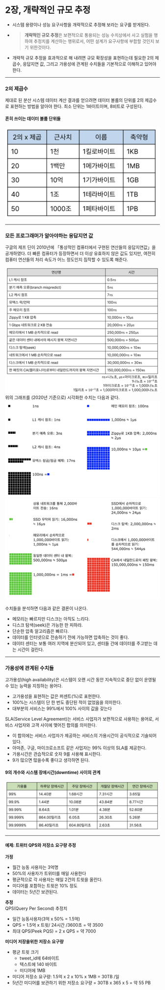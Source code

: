 # 2장, 개략적인 규모 추정
* 시스템 용량이나 성능 요구사항을 개략적으로 추정해 보라는 요구를 받게된다. 
* > **개략적인 규모 추정**은 보편적으로 통용되는 성능 수치상에서 사고 실험을 행하여 추정치를 계산하는 행위로서,
  > 어떤 설계가 요구사항에 부합할 것인지 보기 위한것이다.
  > 
* 개략적 규모 추정을 효과적으로 해 내려면 규모 확장성을 표현하는데 필요한 2의 제곱수, 응답지연 값, 그리고 가용성에 관계된 수치들을 기본적으로 이해하고 있어야한다.

---
### 2의 제곱수
제대로 된 분산 시스템 데이터 계산 결과를 얻으려면 데이터 볼륨의 단위를 2의 제곱수로 표현하는 방법을 알아야 한다. 최소 단위는 1바이트이며, 8비트로 구성된다.  
#### 흔히 쓰이는 데이터 볼륨 단위들

![](./img/2-1.png)

---

### 모든 프로그래머가 알아야하는 응답지연 값 
구글의 제프 딘이 2010년에 「통상적인 컴퓨터에서 구현된 연산들의 응답지연값」을 공개하였다. 더 빠른 컴퓨터가 등장하면서 더 이상 유효하지 않은 값도 있지만, 여전히 컴퓨터 연산들의 처리 속도가 어느 정도인지 짐작할 수 있도록 해준다.

![](./img/2-2.png)
위의 그래프를 (2020년 기준으로) 시각화한 수치는 다음과 같다.  
![](./img/2-3.png)
![](./img/2-4.png)

수치들을 분석하면 다음과 같은 결론이 나온다.

* 메모리는 빠르지만 디스크는 아직도 느리다.
* 디스크 탐색(seek)은 가능한 한 피하라.
* 단순한 압축 알고리즘은 빠르다.
* 데이터를 인터넷으로 전송하기 전에 가능하면 압축하는 것이 좋다.
* 데이터 센터는 보통 여러 지역에 분산되어 있고, 센터들 간에 데이터를 주고받는 데는 시간이 걸린다.

---

### 가용성에 관계된 수치들
고가용성(high availability)은 시스템이 오랜 시간 동안 지속적으로 중단 없이 운영될 수 있는 능력을 지칭하는 용어다.
* 고가용성을 표현하는 값은 퍼센트(%)로 표현한다.
* 100%는 시스템이 단 한 번도 중단된 적이 없었음을 의미한다.
* 대부분의 서비스는 99%에서 100% 사이의 값을 갖는다

SLA(Service Level Agreement)는 서비스 사업자가 보편적으로 사용하는 용어로,
서비스 사업자와 고객 사이에 맺어진 합의를 의미한다.

* 이 합의에는 서비스 사업자가 제공하는 서비스의 가용시간이 공식적으로 기술되어 있다.
* 아마존, 구글, 마이크로소프트 같은 사업자는 99% 이상의 SLA를 제공한다.
* 가용시간은 관습적으로 숫자 9를 사용해 표시한다.
* 9가 많으면 많을수록 좋다고 생각하면 된다.

#### 9의 개수와 시스템 장애시간(downtime) 사이의 관계
![](./img/2-5.png)

---
#### 예제: 트위터 QPS와 저장소 요구량 추정
**가정**  
- 월간 능동 사용자는 3억명
- 50%의 사용자가 트위터를 매일 사용한다
- 평균적으로 각 사용자는 매일 2건의 트윗을 올린다.
- 미디어를 포함하는 트윗은 10% 정도
- 데이터는 5년간 보관된다.

**추정**  
QPS(Query Per Second) 추정치
- 일간 능동사용자(3억 x 50% = 1.5억)
- QPS = 1.5억 x 트윗/ 24시간 /3600초 = 약 3500
- 최대 QPS(Peek PQS) = 2 x QPS = 약 7000

**미디어 저장을위한 저장소 요구량**  
- 평균 트윗 크기
  - tweet_id에 64바이트
  - 텍스트에 140 바이트
  - 미디어에 1MB
- 미디어 저장소 요구량: 1.5억 x 2 x 10% x 1MB = 30TB /일
- 5년간 미디어를 보관하기 위한 저장소 요구량 = 30TB x 365 x 5 = 약 55 PB
